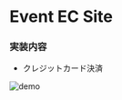 # Event EC Site

### 実装内容

- クレジットカード決済

![demo](https://user-images.githubusercontent.com/32217053/36545231-cd400cfe-182b-11e8-8124-92104eb737d1.gif)

